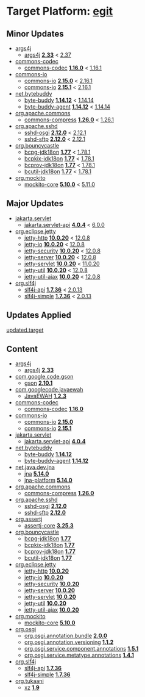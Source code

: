 # Target Platform: [egit](https://raw.githubusercontent.com/eclipse-egit/egit/master/org.eclipse.egit.target/egit-4.31.target)

## Minor Updates
 - [args4j](https://repo1.maven.org/maven2/args4j/)
    - [args4j](https://repo1.maven.org/maven2/args4j/args4j/) **[2.33](https://repo1.maven.org/maven2/args4j/args4j/2.33)** < [2.37](https://repo1.maven.org/maven2/args4j/args4j/2.37/)
 - [commons-codec](https://repo1.maven.org/maven2/commons-codec/)
    - [commons-codec](https://repo1.maven.org/maven2/commons-codec/commons-codec/) **[1.16.0](https://repo1.maven.org/maven2/commons-codec/commons-codec/1.16.0)** < [1.16.1](https://repo1.maven.org/maven2/commons-codec/commons-codec/1.16.1/)
 - [commons-io](https://repo1.maven.org/maven2/commons-io/)
    - [commons-io](https://repo1.maven.org/maven2/commons-io/commons-io/) **[2.15.0](https://repo1.maven.org/maven2/commons-io/commons-io/2.15.0)** < [2.16.1](https://repo1.maven.org/maven2/commons-io/commons-io/2.16.1/)
    - [commons-io](https://repo1.maven.org/maven2/commons-io/commons-io/) **[2.15.1](https://repo1.maven.org/maven2/commons-io/commons-io/2.15.1)** < [2.16.1](https://repo1.maven.org/maven2/commons-io/commons-io/2.16.1/)
 - [net.bytebuddy](https://repo1.maven.org/maven2/net/bytebuddy/)
    - [byte-buddy](https://repo1.maven.org/maven2/net/bytebuddy/byte-buddy/) **[1.14.12](https://repo1.maven.org/maven2/net/bytebuddy/byte-buddy/1.14.12)** < [1.14.14](https://repo1.maven.org/maven2/net/bytebuddy/byte-buddy/1.14.14/)
    - [byte-buddy-agent](https://repo1.maven.org/maven2/net/bytebuddy/byte-buddy-agent/) **[1.14.12](https://repo1.maven.org/maven2/net/bytebuddy/byte-buddy-agent/1.14.12)** < [1.14.14](https://repo1.maven.org/maven2/net/bytebuddy/byte-buddy-agent/1.14.14/)
 - [org.apache.commons](https://repo1.maven.org/maven2/org/apache/commons/)
    - [commons-compress](https://repo1.maven.org/maven2/org/apache/commons/commons-compress/) **[1.26.0](https://repo1.maven.org/maven2/org/apache/commons/commons-compress/1.26.0)** < [1.26.1](https://repo1.maven.org/maven2/org/apache/commons/commons-compress/1.26.1/)
 - [org.apache.sshd](https://repo1.maven.org/maven2/org/apache/sshd/)
    - [sshd-osgi](https://repo1.maven.org/maven2/org/apache/sshd/sshd-osgi/) **[2.12.0](https://repo1.maven.org/maven2/org/apache/sshd/sshd-osgi/2.12.0)** < [2.12.1](https://repo1.maven.org/maven2/org/apache/sshd/sshd-osgi/2.12.1/)
    - [sshd-sftp](https://repo1.maven.org/maven2/org/apache/sshd/sshd-sftp/) **[2.12.0](https://repo1.maven.org/maven2/org/apache/sshd/sshd-sftp/2.12.0)** < [2.12.1](https://repo1.maven.org/maven2/org/apache/sshd/sshd-sftp/2.12.1/)
 - [org.bouncycastle](https://repo1.maven.org/maven2/org/bouncycastle/)
    - [bcpg-jdk18on](https://repo1.maven.org/maven2/org/bouncycastle/bcpg-jdk18on/) **[1.77](https://repo1.maven.org/maven2/org/bouncycastle/bcpg-jdk18on/1.77)** < [1.78.1](https://repo1.maven.org/maven2/org/bouncycastle/bcpg-jdk18on/1.78.1/)
    - [bcpkix-jdk18on](https://repo1.maven.org/maven2/org/bouncycastle/bcpkix-jdk18on/) **[1.77](https://repo1.maven.org/maven2/org/bouncycastle/bcpkix-jdk18on/1.77)** < [1.78.1](https://repo1.maven.org/maven2/org/bouncycastle/bcpkix-jdk18on/1.78.1/)
    - [bcprov-jdk18on](https://repo1.maven.org/maven2/org/bouncycastle/bcprov-jdk18on/) **[1.77](https://repo1.maven.org/maven2/org/bouncycastle/bcprov-jdk18on/1.77)** < [1.78.1](https://repo1.maven.org/maven2/org/bouncycastle/bcprov-jdk18on/1.78.1/)
    - [bcutil-jdk18on](https://repo1.maven.org/maven2/org/bouncycastle/bcutil-jdk18on/) **[1.77](https://repo1.maven.org/maven2/org/bouncycastle/bcutil-jdk18on/1.77)** < [1.78.1](https://repo1.maven.org/maven2/org/bouncycastle/bcutil-jdk18on/1.78.1/)
 - [org.mockito](https://repo1.maven.org/maven2/org/mockito/)
    - [mockito-core](https://repo1.maven.org/maven2/org/mockito/mockito-core/) **[5.10.0](https://repo1.maven.org/maven2/org/mockito/mockito-core/5.10.0)** < [5.11.0](https://repo1.maven.org/maven2/org/mockito/mockito-core/5.11.0/)

## Major Updates
 - [jakarta.servlet](https://repo1.maven.org/maven2/jakarta/servlet/)
    - [jakarta.servlet-api](https://repo1.maven.org/maven2/jakarta/servlet/jakarta.servlet-api/) **[4.0.4](https://repo1.maven.org/maven2/jakarta/servlet/jakarta.servlet-api/4.0.4)** < [6.0.0](https://repo1.maven.org/maven2/jakarta/servlet/jakarta.servlet-api/6.0.0/)
 - [org.eclipse.jetty](https://repo1.maven.org/maven2/org/eclipse/jetty/)
    - [jetty-http](https://repo1.maven.org/maven2/org/eclipse/jetty/jetty-http/) **[10.0.20](https://repo1.maven.org/maven2/org/eclipse/jetty/jetty-http/10.0.20)** < [12.0.8](https://repo1.maven.org/maven2/org/eclipse/jetty/jetty-http/12.0.8/)
    - [jetty-io](https://repo1.maven.org/maven2/org/eclipse/jetty/jetty-io/) **[10.0.20](https://repo1.maven.org/maven2/org/eclipse/jetty/jetty-io/10.0.20)** < [12.0.8](https://repo1.maven.org/maven2/org/eclipse/jetty/jetty-io/12.0.8/)
    - [jetty-security](https://repo1.maven.org/maven2/org/eclipse/jetty/jetty-security/) **[10.0.20](https://repo1.maven.org/maven2/org/eclipse/jetty/jetty-security/10.0.20)** < [12.0.8](https://repo1.maven.org/maven2/org/eclipse/jetty/jetty-security/12.0.8/)
    - [jetty-server](https://repo1.maven.org/maven2/org/eclipse/jetty/jetty-server/) **[10.0.20](https://repo1.maven.org/maven2/org/eclipse/jetty/jetty-server/10.0.20)** < [12.0.8](https://repo1.maven.org/maven2/org/eclipse/jetty/jetty-server/12.0.8/)
    - [jetty-servlet](https://repo1.maven.org/maven2/org/eclipse/jetty/jetty-servlet/) **[10.0.20](https://repo1.maven.org/maven2/org/eclipse/jetty/jetty-servlet/10.0.20)** < [11.0.20](https://repo1.maven.org/maven2/org/eclipse/jetty/jetty-servlet/11.0.20/)
    - [jetty-util](https://repo1.maven.org/maven2/org/eclipse/jetty/jetty-util/) **[10.0.20](https://repo1.maven.org/maven2/org/eclipse/jetty/jetty-util/10.0.20)** < [12.0.8](https://repo1.maven.org/maven2/org/eclipse/jetty/jetty-util/12.0.8/)
    - [jetty-util-ajax](https://repo1.maven.org/maven2/org/eclipse/jetty/jetty-util-ajax/) **[10.0.20](https://repo1.maven.org/maven2/org/eclipse/jetty/jetty-util-ajax/10.0.20)** < [12.0.8](https://repo1.maven.org/maven2/org/eclipse/jetty/jetty-util-ajax/12.0.8/)
 - [org.slf4j](https://repo1.maven.org/maven2/org/slf4j/)
    - [slf4j-api](https://repo1.maven.org/maven2/org/slf4j/slf4j-api/) **[1.7.36](https://repo1.maven.org/maven2/org/slf4j/slf4j-api/1.7.36)** < [2.0.13](https://repo1.maven.org/maven2/org/slf4j/slf4j-api/2.0.13/)
    - [slf4j-simple](https://repo1.maven.org/maven2/org/slf4j/slf4j-simple/) **[1.7.36](https://repo1.maven.org/maven2/org/slf4j/slf4j-simple/1.7.36)** < [2.0.13](https://repo1.maven.org/maven2/org/slf4j/slf4j-simple/2.0.13/)

## Updates Applied
[updated.target](updated.target)

## Content
 - [args4j](https://repo1.maven.org/maven2/args4j/)
    - [args4j](https://repo1.maven.org/maven2/args4j/args4j/) **[2.33](https://repo1.maven.org/maven2/args4j/args4j/2.33)**
 - [com.google.code.gson](https://repo1.maven.org/maven2/com/google/code/gson/)
    - [gson](https://repo1.maven.org/maven2/com/google/code/gson/gson/) **[2.10.1](https://repo1.maven.org/maven2/com/google/code/gson/gson/2.10.1)**
 - [com.googlecode.javaewah](https://repo1.maven.org/maven2/com/googlecode/javaewah/)
    - [JavaEWAH](https://repo1.maven.org/maven2/com/googlecode/javaewah/JavaEWAH/) **[1.2.3](https://repo1.maven.org/maven2/com/googlecode/javaewah/JavaEWAH/1.2.3)**
 - [commons-codec](https://repo1.maven.org/maven2/commons-codec/)
    - [commons-codec](https://repo1.maven.org/maven2/commons-codec/commons-codec/) **[1.16.0](https://repo1.maven.org/maven2/commons-codec/commons-codec/1.16.0)**
 - [commons-io](https://repo1.maven.org/maven2/commons-io/)
    - [commons-io](https://repo1.maven.org/maven2/commons-io/commons-io/) **[2.15.0](https://repo1.maven.org/maven2/commons-io/commons-io/2.15.0)**
    - [commons-io](https://repo1.maven.org/maven2/commons-io/commons-io/) **[2.15.1](https://repo1.maven.org/maven2/commons-io/commons-io/2.15.1)**
 - [jakarta.servlet](https://repo1.maven.org/maven2/jakarta/servlet/)
    - [jakarta.servlet-api](https://repo1.maven.org/maven2/jakarta/servlet/jakarta.servlet-api/) **[4.0.4](https://repo1.maven.org/maven2/jakarta/servlet/jakarta.servlet-api/4.0.4)**
 - [net.bytebuddy](https://repo1.maven.org/maven2/net/bytebuddy/)
    - [byte-buddy](https://repo1.maven.org/maven2/net/bytebuddy/byte-buddy/) **[1.14.12](https://repo1.maven.org/maven2/net/bytebuddy/byte-buddy/1.14.12)**
    - [byte-buddy-agent](https://repo1.maven.org/maven2/net/bytebuddy/byte-buddy-agent/) **[1.14.12](https://repo1.maven.org/maven2/net/bytebuddy/byte-buddy-agent/1.14.12)**
 - [net.java.dev.jna](https://repo1.maven.org/maven2/net/java/dev/jna/)
    - [jna](https://repo1.maven.org/maven2/net/java/dev/jna/jna/) **[5.14.0](https://repo1.maven.org/maven2/net/java/dev/jna/jna/5.14.0)**
    - [jna-platform](https://repo1.maven.org/maven2/net/java/dev/jna/jna-platform/) **[5.14.0](https://repo1.maven.org/maven2/net/java/dev/jna/jna-platform/5.14.0)**
 - [org.apache.commons](https://repo1.maven.org/maven2/org/apache/commons/)
    - [commons-compress](https://repo1.maven.org/maven2/org/apache/commons/commons-compress/) **[1.26.0](https://repo1.maven.org/maven2/org/apache/commons/commons-compress/1.26.0)**
 - [org.apache.sshd](https://repo1.maven.org/maven2/org/apache/sshd/)
    - [sshd-osgi](https://repo1.maven.org/maven2/org/apache/sshd/sshd-osgi/) **[2.12.0](https://repo1.maven.org/maven2/org/apache/sshd/sshd-osgi/2.12.0)**
    - [sshd-sftp](https://repo1.maven.org/maven2/org/apache/sshd/sshd-sftp/) **[2.12.0](https://repo1.maven.org/maven2/org/apache/sshd/sshd-sftp/2.12.0)**
 - [org.assertj](https://repo1.maven.org/maven2/org/assertj/)
    - [assertj-core](https://repo1.maven.org/maven2/org/assertj/assertj-core/) **[3.25.3](https://repo1.maven.org/maven2/org/assertj/assertj-core/3.25.3)**
 - [org.bouncycastle](https://repo1.maven.org/maven2/org/bouncycastle/)
    - [bcpg-jdk18on](https://repo1.maven.org/maven2/org/bouncycastle/bcpg-jdk18on/) **[1.77](https://repo1.maven.org/maven2/org/bouncycastle/bcpg-jdk18on/1.77)**
    - [bcpkix-jdk18on](https://repo1.maven.org/maven2/org/bouncycastle/bcpkix-jdk18on/) **[1.77](https://repo1.maven.org/maven2/org/bouncycastle/bcpkix-jdk18on/1.77)**
    - [bcprov-jdk18on](https://repo1.maven.org/maven2/org/bouncycastle/bcprov-jdk18on/) **[1.77](https://repo1.maven.org/maven2/org/bouncycastle/bcprov-jdk18on/1.77)**
    - [bcutil-jdk18on](https://repo1.maven.org/maven2/org/bouncycastle/bcutil-jdk18on/) **[1.77](https://repo1.maven.org/maven2/org/bouncycastle/bcutil-jdk18on/1.77)**
 - [org.eclipse.jetty](https://repo1.maven.org/maven2/org/eclipse/jetty/)
    - [jetty-http](https://repo1.maven.org/maven2/org/eclipse/jetty/jetty-http/) **[10.0.20](https://repo1.maven.org/maven2/org/eclipse/jetty/jetty-http/10.0.20)**
    - [jetty-io](https://repo1.maven.org/maven2/org/eclipse/jetty/jetty-io/) **[10.0.20](https://repo1.maven.org/maven2/org/eclipse/jetty/jetty-io/10.0.20)**
    - [jetty-security](https://repo1.maven.org/maven2/org/eclipse/jetty/jetty-security/) **[10.0.20](https://repo1.maven.org/maven2/org/eclipse/jetty/jetty-security/10.0.20)**
    - [jetty-server](https://repo1.maven.org/maven2/org/eclipse/jetty/jetty-server/) **[10.0.20](https://repo1.maven.org/maven2/org/eclipse/jetty/jetty-server/10.0.20)**
    - [jetty-servlet](https://repo1.maven.org/maven2/org/eclipse/jetty/jetty-servlet/) **[10.0.20](https://repo1.maven.org/maven2/org/eclipse/jetty/jetty-servlet/10.0.20)**
    - [jetty-util](https://repo1.maven.org/maven2/org/eclipse/jetty/jetty-util/) **[10.0.20](https://repo1.maven.org/maven2/org/eclipse/jetty/jetty-util/10.0.20)**
    - [jetty-util-ajax](https://repo1.maven.org/maven2/org/eclipse/jetty/jetty-util-ajax/) **[10.0.20](https://repo1.maven.org/maven2/org/eclipse/jetty/jetty-util-ajax/10.0.20)**
 - [org.mockito](https://repo1.maven.org/maven2/org/mockito/)
    - [mockito-core](https://repo1.maven.org/maven2/org/mockito/mockito-core/) **[5.10.0](https://repo1.maven.org/maven2/org/mockito/mockito-core/5.10.0)**
 - [org.osgi](https://repo1.maven.org/maven2/org/osgi/)
    - [org.osgi.annotation.bundle](https://repo1.maven.org/maven2/org/osgi/org.osgi.annotation.bundle/) **[2.0.0](https://repo1.maven.org/maven2/org/osgi/org.osgi.annotation.bundle/2.0.0)**
    - [org.osgi.annotation.versioning](https://repo1.maven.org/maven2/org/osgi/org.osgi.annotation.versioning/) **[1.1.2](https://repo1.maven.org/maven2/org/osgi/org.osgi.annotation.versioning/1.1.2)**
    - [org.osgi.service.component.annotations](https://repo1.maven.org/maven2/org/osgi/org.osgi.service.component.annotations/) **[1.5.1](https://repo1.maven.org/maven2/org/osgi/org.osgi.service.component.annotations/1.5.1)**
    - [org.osgi.service.metatype.annotations](https://repo1.maven.org/maven2/org/osgi/org.osgi.service.metatype.annotations/) **[1.4.1](https://repo1.maven.org/maven2/org/osgi/org.osgi.service.metatype.annotations/1.4.1)**
 - [org.slf4j](https://repo1.maven.org/maven2/org/slf4j/)
    - [slf4j-api](https://repo1.maven.org/maven2/org/slf4j/slf4j-api/) **[1.7.36](https://repo1.maven.org/maven2/org/slf4j/slf4j-api/1.7.36)**
    - [slf4j-simple](https://repo1.maven.org/maven2/org/slf4j/slf4j-simple/) **[1.7.36](https://repo1.maven.org/maven2/org/slf4j/slf4j-simple/1.7.36)**
 - [org.tukaani](https://repo1.maven.org/maven2/org/tukaani/)
    - [xz](https://repo1.maven.org/maven2/org/tukaani/xz/) **[1.9](https://repo1.maven.org/maven2/org/tukaani/xz/1.9)**
